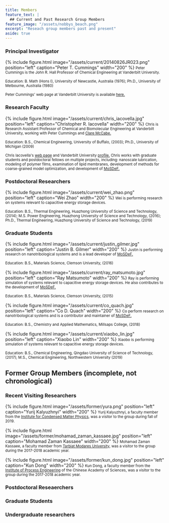 ```yaml
---
title: Members
feature_text: |
  ## Current and Past Research Group Members
feature_image: "/assets/nobbys_beach.png"
excerpt: "Reseach group members past and present"
aside: true
---
```

### Principal Investigator

{% include figure.html image="/assets/current/20140826JR023.png" position="left" caption="Peter T. Cummings" width="200" %}
<small>Peter Cummings is the John R. Hall Professor of Chemical Engineering at Vanderbilt University.</small>

<small>Education: B. Math (Hons I), University of Newcastle, Australia (1976); Ph.D., University of Melbourne, Australia (1980)</small>

<small>Peter Cummings' web page at Vanderbilt University is available [here.](https://engineering.vanderbilt.edu/bio/peter-cummings "here.")</small>

<small> </small>

### Research Faculty 

{% include figure.html image="/assets/current/chris_iacovella.jpg" position="left" caption="Christopher R. Iacovella" width="200" %}
<small>Chris is Research Assistant Professor of Chemical and Biomolecular Engineering at Vanderbilt University, working with Peter Cummings and [Clare McCabe.](https://engineering.vanderbilt.edu/bio/clare-mccabe "Clare McCabe.")</small>

<small>Education: B.S., Chemical Engineering, University of Buffalo, (2003); Ph.D., University of Michigan (2009)</small>

<small>Chris Iacovella's [web page](https://my.vanderbilt.edu/iacovella/ "web page")  and Vanderbilt University [profile.](https://engineering.vanderbilt.edu/bio/christopher-iacovella "profile.") Chris works with graduate students and postdoctoral fellows on multiple projects, including: nanoscale lubrication, modeling of polymer films, examination of lipid membranes, development of methods for coarse-grained model optimization, and development of [MoSDeF.](https://mosdef.org "MoSDeF.")</small>

<small> </small>

### Postdoctoral Researchers

{% include figure.html image="/assets/current/wei_zhao.png" position="left" caption="Wei Zhao" width="200" %}
<small>Wei is performing research on systems relevant to capacitive energy storage devices.</small>

<small>Education: B.S., Thermal Engineering, Huazhong University of Science and Technology, (2014); M.S. Power Engineering, Huazhong University of Science and Technology, (2016); Ph.D., Thermal Engineering, Huazhong University of Science and Technology, (2019) </small>

<small> </small>

### Graduate Students

{% include figure.html image="/assets/current/justin_gilmer.jpg" position="left" caption="Justin B. Gilmer" width="200" %}
<small>Justin is performing research on nanotribological systems and is a lead developer of [MoSDeF.](https://mosdef.org "MoSDeF.")</small>

<small>Education: B.S., Materials Science, Clemson University, (2016) </small>

<small> </small>

<small> </small>

<small> </small>

<small> </small>

<small> </small>

{% include figure.html image="/assets/current/ray_matsumoto.jpg" position="left" caption="Ray Matsumoto" width="200" %}
<small>Ray is performing simulation of systems relevant to capacitive energy storage devices. He also contributes to the development of [MoSDeF.](https://mosdef.org "MoSDeF.")</small>

<small>Education: B.S., Materials Science, Clemson University, (2015) </small>

<small> </small>

<small> </small>

<small> </small>

<small> </small>

<small> </small>

{% include figure.html image="/assets/current/co_quach.jpg" position="left" caption="Co D. Quach" width="200" %}
<small>Co perform research on nanotribological systems and is a contributor and maintainer of [MoSDeF.](https://mosdef.org "MoSDeF.")</small>

<small>Education: B.S., Chemistry and Applied Mathematics, Millsaps College, (2018) </small>

<small> </small>

<small> </small>

<small> </small>

<small> </small>

<small> </small>

{% include figure.html image="/assets/current/xiaobo_lin.jpg" position="left" caption="Xiaobo Lin" width="200" %}
<small>Xiaobo is performing simulation of systems relevant to capacitive energy storage devices.</small>

<small>Education: B.S., Chemical Engineering, Qingdao University of Science of Technology, (2017); M.S., Chemical Engineering, Northwestern University (2019) </small>


## Former Group Members (incomplete, not chronological)
### Recent Visiting Researchers

{% include figure.html image="/assets/former/yura.png" position="left" caption="Yurij Kalyuzhnyi" width="200" %}
<small>Yurij Kalyuzhnyi, a faculty member from the [Institute for Condensed Matter Physics](http://www.icmp.lviv.ua/en/people/kalyuzhnyi-yurii), was a visitor to the group during fall of 2019. </small>

<small> </small>

<small> </small>

<small> </small>

<small> </small>

<small> </small>

<small> </small>

<small> </small>

{% include figure.html image="/assets/former/mohamad_zaman_kassaee.jpg" position="left" caption="Mohamad Zaman Kassaee" width="200" %}
<small>Mohamad Zaman Kassaee, a faculty member from [Tarbiat Modares University](https://en-sci.modares.ac.ir/~kassaeem "Tarbiat Modares University"), was a visitor to the group during the 2017-2018 academic year. </small>

<small> </small>

<small> </small>

<small> </small>

<small> </small>

<small> </small>

<small> </small>

<small> </small>

{% include figure.html image="/assets/former/kun_dong.jpg" position="left" caption="Kun Dong" width="200" %}
<small>Kun Dong, a faculty member from the [Institute of Process Engineering](http://english.ipe.cas.cn "Institute of Process Engineering") of the Chinese Academy of Sciences, was a visitor to the group during the 2017-2018 academic year. </small>

<small> </small>

<small> </small>

<small> </small>

<small> </small>

<small> </small>


### Postdoctoral Reseaerchers

### Graduate Students

### Undergraduate researchers


